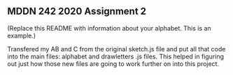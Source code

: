 ## MDDN 242 2020 Assignment 2

(Replace this README with information about your alphabet. This is an example.)

Transfered my AB and C from the original sketch.js file and put all that code into the main files: alphabet and drawletters .js files. This helped in figuring out just how those new files are going to work further on into this project.

